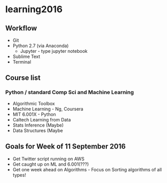 # learning2016

## Workflow

* Git
* Python 2.7 (via Anaconda)
	* Jupyter - type jupyter notebook
* Sublime Text
* Terminal


## Course list
### Python / standard Comp Sci and Machine Learning
* Algorithmic Toolbox
* Machine Learning - Ng, Coursera
* MIT 6.001X - Python
* Caltech Learning from Data
* Stats Inference (Maybe)
* Data Structures (Maybe

## Goals for Week of 11 September 2016
* Get Twitter script running on AWS
* Get caught up on ML and 6.001(???)
* Get one week ahead on Algorithms - Focus on Sorting algorithms of all types!
	



